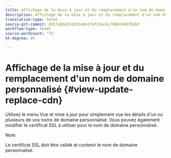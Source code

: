```yaml
---
title: Affichage de la mise à jour et du remplacement d'un nom de domaine personnalisé
description: Affichage de la mise à jour et du remplacement d'un nom de domaine personnalisé
translation-type: tm+mt
source-git-commit: d557abb4234322e8a1fef15ac4c7088c64d782bf
workflow-type: tm+mt
source-wordcount: '71'
ht-degree: 0%

---
```



# Affichage de la mise à jour et du remplacement d&#39;un nom de domaine personnalisé {#view-update-replace-cdn}

Utilisez le menu Vue et mise à jour pour simplement vue les détails d&#39;un ou plusieurs de vos noms de domaine personnalisé.
Vous pouvez également modifier le certificat SSL à utiliser pour le nom de domaine personnalisé.

>[!NOTE]
>Le certificat SSL doit être valide et contenir le nom de domaine personnalisé.



